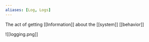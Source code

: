 ```yaml
---
aliases: [Log, Logs]
---
```


The act of getting [[Information]] about the [[system]] [[behavior]] 

![[logging.png]]